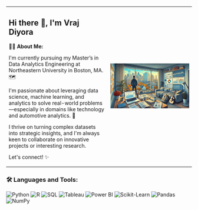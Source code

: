 <table>
<tr>
  <td>

<h2>Hi there 👋, I'm Vraj Diyora</h2>

<p><b>🧑‍💻 About Me:</b></p>
<p>I'm currently pursuing my Master’s in Data Analytics Engineering at Northeastern University in Boston, MA. 🗺️</p>

<p>I'm passionate about leveraging data science, machine learning, and analytics to solve real-world problems—especially in domains like technology and automotive analytics. 🚀</p>

<p>I thrive on turning complex datasets into strategic insights, and I'm always keen to collaborate on innovative projects or interesting research.</p>

<p>Let's connect! ✨</p>

  </td>
  <td>
    <img src="https://github.com/vrajDiyora1/vrajDiyora1/blob/main/Image.jpg" alt="Data Analytics" width="1300">
  </td>
</tr>
</table>


### 🛠️ Languages and Tools:

![Python](https://img.shields.io/badge/Python-3776AB?style=for-the-badge&logo=python&logoColor=white)
![R](https://img.shields.io/badge/R-276DC3?style=for-the-badge&logo=r&logoColor=white)
![SQL](https://img.shields.io/badge/SQL-336791?style=for-the-badge&logo=mysql&logoColor=white)
![Tableau](https://img.shields.io/badge/Tableau-E97627?style=for-the-badge&logo=tableau&logoColor=white)
![Power BI](https://img.shields.io/badge/Power%20BI-F2C811?style=for-the-badge&logo=powerbi&logoColor=black)
![Scikit-Learn](https://img.shields.io/badge/Scikit--Learn-F7931E?style=for-the-badge&logo=scikit-learn&logoColor=white)
![Pandas](https://img.shields.io/badge/Pandas-150458?style=for-the-badge&logo=pandas&logoColor=white)
![NumPy](https://img.shields.io/badge/Numpy-013243?style=for-the-badge&logo=numpy&logoColor=white)

